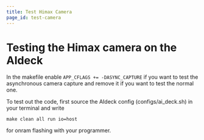 ```yaml
---
title: Test Himax Camera
page_id: test-camera
---
```



# Testing the Himax camera on the AIdeck

In the makefile enable `APP_CFLAGS += -DASYNC_CAPTURE` if you want to test the asynchronous camera capture and remove it if you want to test the normal one.

To test out the code, first source the AIdeck config (configs/ai_deck.sh) in your terminal and write 

    make clean all run io=host

for onram flashing with your programmer.